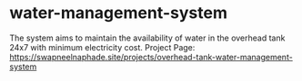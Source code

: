 # water-management-system
The system aims to maintain the availability of water in the overhead tank 24x7 with minimum electricity cost.
Project Page: https://swapneelnaphade.site/projects/overhead-tank-water-management-system
